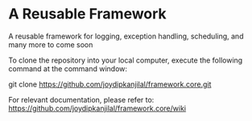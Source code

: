 # A Reusable Framework
A reusable framework for logging, exception handling, scheduling, and many more to come soon

To clone the repository into your local computer, execute the following command at the command window:

git clone https://github.com/joydipkanjilal/framework.core.git

For relevant documentation, please refer to: https://github.com/joydipkanjilal/framework.core/wiki
